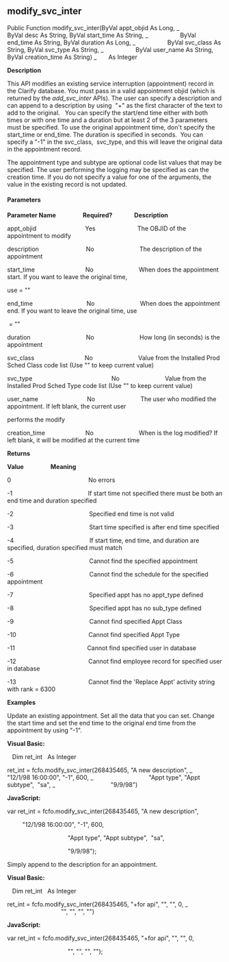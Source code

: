 modify_svc_inter
------------------

Public Function modify_svc_inter(ByVal appt_objid As Long, _
                  ByVal desc As String, ByVal start_time As String, _
                  ByVal end_time As String, ByVal duration As Long, _
                  ByVal svc_class As String, ByVal svc_type As String, _
                  ByVal user_name As String, ByVal creation_time As String) _
      As Integer

**Description**

This API modifies an existing service interruption (appointment) record in the Clarify database. You must pass in a valid appointment objid (which is returned by the _add_svc_inter_ APIs). The user can specify a description and can append to a description by using  "+" as the first character of the text to add to the original.   You can specify the start/end time either with both times or with one time and a duration but at least 2 of the 3 parameters must be specified. To use the original appointment time, don't specify the start_time or end_time. The duration is specified in seconds.  You can specify a "-1" in the svc_class,  svc_type, and this will leave the original data in the appointment record.

The appointment type and subtype are optional code list values that may be specified. The user performing the logging may be specified as can the creation time. If you do not specify a value for one of the arguments, the value in the existing record is not updated.

#### Parameters
**Parameter Name**                **Required?**             **Description**

appt_objid                             Yes                         The OBJID of the appointment to modify

description                            No                           The description of the appointment

start_time                              No                           When does the appointment start. If you want to leave the original time,

use = ""

end_time                                No                           When does the appointment end. If you want to leave the original time, use

 = ""

duration                                 No                           How long (in seconds) is the appointment

svc_class                              No                           Value from the Installed Prod Sched Class code list (Use "" to keep current value)

svc_type                                               No                           Value from the Installed Prod Sched Type code list (Use "" to keep current value)

user_name                             No                           The user who modified the appointment. If left blank, the current user

performs the modify

creation_time                        No                           When is the log modified? If left blank, it will be modified at the current time

**Returns**

**Value**                **Meaning**

0                                              No errors

-1                                             If start time not specified there must be both an end time and duration specified

-2                                             Specified end time is not valid

-3                                             Start time specified is after end time specified

-4                                             If start time, end time, and duration are specified, duration specified must match

-5                                             Cannot find the specified appointment

-6                                             Cannot find the schedule for the specified appointment

-7                                             Specified appt has no appt_type defined

-8                                             Specified appt has no sub_type defined

-9                                             Cannot find specified Appt Class

-10                                           Cannot find specified Appt Type

-11                                           Cannot find specified user in database

-12                                           Cannot find employee record for specified user in database

-13                                           Cannot find the 'Replace Appt' activity string with rank = 6300

**Examples**

 Update an existing appointment. Set all the data that you can set. Change the start time and set the end time to the original end time from the appointment by using "-1".

**Visual Basic:**

   Dim ret_int   As Integer

ret_int = fcfo.modify_svc_inter(268435465, "A new description", _
     "12/1/98 16:00:00", "-1", 600, _
                                "Appt type", "Appt subtype",  "sa", _
                                "9/9/98")

**JavaScript:**

var ret_int = fcfo.modify_svc_inter(268435465, "A new description",

         "12/1/98 16:00:00", "-1", 600,

                                    "Appt type", "Appt subtype",  "sa",

                                    "9/9/98");

 Simply append to the description for an appointment.

**Visual Basic:**

   Dim ret_int   As Integer

ret_int = fcfo.modify_svc_inter(268435465, "+for api", "", "", 0, _
                                "", "", "", "")

**JavaScript:**

var ret_int = fcfo.modify_svc_inter(268435465, "+for api", "", "", 0,

                                    "", "", "", "");